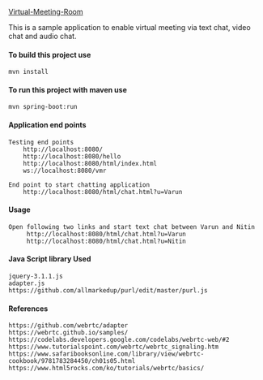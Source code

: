 [Virtual-Meeting-Room](http://localhost:8080/)

This is a sample application to enable virtual meeting via text chat, video chat and audio chat.

#### To build this project use
    mvn install

#### To run this project with maven use
    mvn spring-boot:run

#### Application end points
    Testing end points
        http://localhost:8080/
        http://localhost:8080/hello
        http://localhost:8080/html/index.html
        ws://localhost:8080/vmr
    
    End point to start chatting application
        http://localhost:8080/html/chat.html?u=Varun

#### Usage
    Open following two links and start text chat between Varun and Nitin
         http://localhost:8080/html/chat.html?u=Varun
         http://localhost:8080/html/chat.html?u=Nitin

#### Java Script library Used
    jquery-3.1.1.js
    adapter.js
    https://github.com/allmarkedup/purl/edit/master/purl.js
    
#### References
    https://github.com/webrtc/adapter
    https://webrtc.github.io/samples/
    https://codelabs.developers.google.com/codelabs/webrtc-web/#2
    https://www.tutorialspoint.com/webrtc/webrtc_signaling.htm
    https://www.safaribooksonline.com/library/view/webrtc-cookbook/9781783284450/ch01s05.html
    https://www.html5rocks.com/ko/tutorials/webrtc/basics/